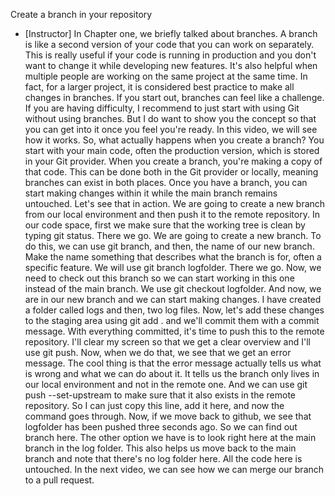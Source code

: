Create a branch in your repository
- [Instructor] In Chapter one, we briefly talked about branches. A branch is like a second version of your code that you can work on separately. This is really useful if your code is running in production and you don't want to change it while developing new features. It's also helpful when multiple people are working on the same project at the same time. In fact, for a larger project, it is considered best practice to make all changes in branches. If you start out, branches can feel like a challenge. If you are having difficulty, I recommend to just start with using Git without using branches. But I do want to show you the concept so that you can get into it once you feel you're ready. In this video, we will see how it works. So, what actually happens when you create a branch? You start with your main code, often the production version, which is stored in your Git provider. When you create a branch, you're making a copy of that code. This can be done both in the Git provider or locally, meaning branches can exist in both places. Once you have a branch, you can start making changes within it while the main branch remains untouched. Let's see that in action. We are going to create a new branch from our local environment and then push it to the remote repository. In our code space, first we make sure that the working tree is clean by typing git status. There we go. We are going to create a new branch. To do this, we can use git branch, and then, the name of our new branch. Make the name something that describes what the branch is for, often a specific feature. We will use git branch logfolder. There we go. Now, we need to check out this branch so we can start working in this one instead of the main branch. We use git checkout logfolder. And now, we are in our new branch and we can start making changes. I have created a folder called logs and then, two log files. Now, let's add these changes to the staging area using git add . and we'll commit them with a commit message. With everything committed, it's time to push this to the remote repository. I'll clear my screen so that we get a clear overview and I'll use git push. Now, when we do that, we see that we get an error message. The cool thing is that the error message actually tells us what is wrong and what we can do about it. It tells us the branch only lives in our local environment and not in the remote one. And we can use git push --set-upstream to make sure that it also exists in the remote repository. So I can just copy this line, add it here, and now the command goes through. Now, if we move back to github, we see that logfolder has been pushed three seconds ago. So we can find out branch here. The other option we have is to look right here at the main branch in the log folder. This also helps us move back to the main branch and note that there's no log folder here. All the code here is untouched. In the next video, we can see how we can merge our branch to a pull request.
